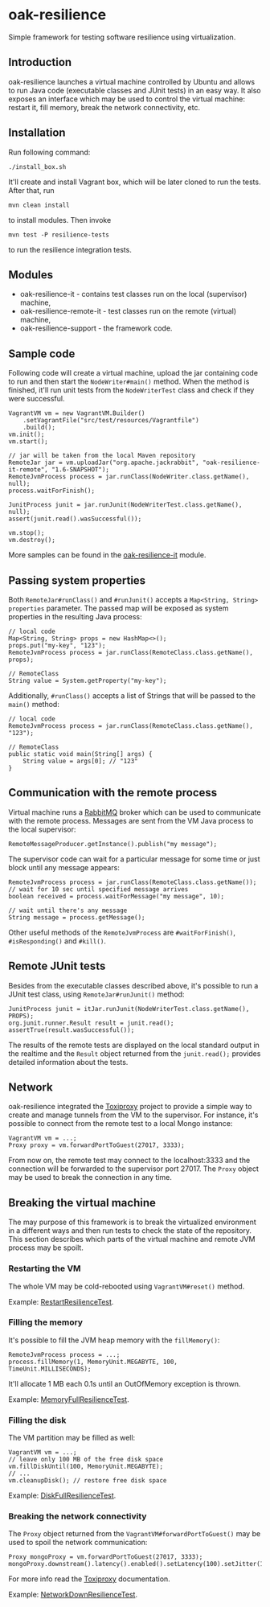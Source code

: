 # oak-resilience

Simple framework for testing software resilience using virtualization.

## Introduction

oak-resilience launches a virtual machine controlled by Ubuntu and allows to run Java code (executable classes and JUnit tests) in an easy way. It also exposes an interface which may be used to control the virtual machine: restart it, fill memory, break the network connectivity, etc.

## Installation

Run following command:

    ./install_box.sh

It'll create and install Vagrant box, which will be later cloned to run the tests. After that, run

    mvn clean install

to install modules. Then invoke

    mvn test -P resilience-tests

to run the resilience integration tests.

## Modules

* oak-resilience-it - contains test classes run on the local (supervisor) machine,
* oak-resilience-remote-it - test classes run on the remote (virtual) machine,
* oak-resilience-support - the framework code.

## Sample code

Following code will create a virtual machine, upload the jar containing code to run and then start the `NodeWriter#main()` method. When the method is finished, it'll run unit tests from the `NodeWriterTest` class and check if they were successful.

    VagrantVM vm = new VagrantVM.Builder()
        .setVagrantFile("src/test/resources/Vagrantfile")
        .build();
    vm.init();
    vm.start();

    // jar will be taken from the local Maven repository
    RemoteJar jar = vm.uploadJar("org.apache.jackrabbit", "oak-resilience-it-remote", "1.6-SNAPSHOT");
    RemoteJvmProcess process = jar.runClass(NodeWriter.class.getName(), null);
    process.waitForFinish();

    JunitProcess junit = jar.runJunit(NodeWriterTest.class.getName(), null);
    assert(junit.read().wasSuccessful());

    vm.stop();
    vm.destroy();

More samples can be found in the [oak-resilience-it](/oak-resilience/it/src/test/java/org/apache/jackrabbit/oak/resilience/vagrant) module.

## Passing system properties

Both `RemoteJar#runClass()` and `#runJunit()` accepts a `Map<String, String> properties` parameter. The passed map will be exposed as system properties in the resulting Java process:

    // local code
    Map<String, String> props = new HashMap<>();
    props.put("my-key", "123");
    RemoteJvmProcess process = jar.runClass(RemoteClass.class.getName(), props);

    // RemoteClass
    String value = System.getProperty("my-key");
    
Additionally, `#runClass()` accepts a list of Strings that will be passed to the `main()` method:

    // local code
    RemoteJvmProcess process = jar.runClass(RemoteClass.class.getName(), "123");
    
    // RemoteClass
    public static void main(String[] args) {
        String value = args[0]; // "123"
    }

## Communication with the remote process

Virtual machine runs a [RabbitMQ](https://www.rabbitmq.com/) broker which can be used to communicate with the remote process. Messages are sent from the VM Java process to the local supervisor:

    RemoteMessageProducer.getInstance().publish("my message");

The supervisor code can wait for a particular message for some time or just block until any message appears:

    RemoteJvmProcess process = jar.runClass(RemoteClass.class.getName());
    // wait for 10 sec until specified message arrives
    boolean received = process.waitForMessage("my message", 10);
    
    // wait until there's any message
    String message = process.getMessage();

Other useful methods of the `RemoteJvmProcess` are `#waitForFinish()`, `#isResponding()` and `#kill()`.

## Remote JUnit tests

Besides from the executable classes described above, it's possible to run a JUnit test class, using `RemoteJar#runJunit()` method:

    JunitProcess junit = itJar.runJunit(NodeWriterTest.class.getName(), PROPS);
    org.junit.runner.Result result = junit.read();
    assertTrue(result.wasSuccessful());

The results of the remote tests are displayed on the local standard output in the realtime and the `Result` object returned from the `junit.read();` provides detailed information about the tests.

## Network

oak-resilience integrated the [Toxiproxy](https://github.com/Shopify/toxiproxy) project to provide a simple way to create and manage tunnels from the VM to the supervisor. For instance, it's possible to connect from the remote test to a local Mongo instance:

    VagrantVM vm = ...;
    Proxy proxy = vm.forwardPortToGuest(27017, 3333);

From now on, the remote test may connect to the localhost:3333 and the connection will be forwarded to the supervisor port 27017. The `Proxy` object may be used to break the connection in any time.

## Breaking the virtual machine

The may purpose of this framework is to break the virtualized environment in a different ways and then run tests to check the state of the repository. This section describes which parts of the virtual machine and remote JVM process may be spoilt.

### Restarting the VM

The whole VM may be cold-rebooted using `VagrantVM#reset()` method.

Example: [RestartResilienceTest](/oak-resilience/it/src/test/java/org/apache/jackrabbit/oak/resilience/vagrant/RestartResilienceTest.java).

### Filling the memory

It's possible to fill the JVM heap memory with the `fillMemory()`:

    RemoteJvmProcess process = ...;
    process.fillMemory(1, MemoryUnit.MEGABYTE, 100, TimeUnit.MILLISECONDS);

It'll allocate 1 MB each 0.1s until an OutOfMemory exception is thrown.

Example: [MemoryFullResilienceTest](/oak-resilience/it/src/test/java/org/apache/jackrabbit/oak/resilience/vagrant/MemoryFullResilienceTest.java).

### Filling the disk

The VM partition may be filled as well:

    VagrantVM vm = ...;
    // leave only 100 MB of the free disk space
    vm.fillDiskUntil(100, MemoryUnit.MEGABYTE);
    // ...
    vm.cleanupDisk(); // restore free disk space

Example: [DiskFullResilienceTest](/oak-resilience/it/src/test/java/org/apache/jackrabbit/oak/resilience/vagrant/DiskFullResilienceTest.java).

### Breaking the network connectivity

The `Proxy` object returned from the `VagrantVM#forwardPortToGuest()` may be used to spoil the network communication:

    Proxy mongoProxy = vm.forwardPortToGuest(27017, 3333); 
    mongoProxy.downstream().latency().enabled().setLatency(100).setJitter(15);

For more info read the [Toxiproxy](https://github.com/shopify/toxiproxy#toxics) documentation.

Example: [NetworkDownResilienceTest](/oak-resilience/it/src/test/java/org/apache/jackrabbit/oak/resilience/vagrant/NetworkDownResilienceTest.java).
